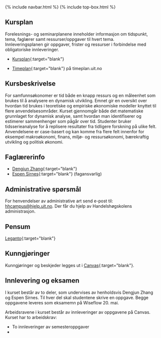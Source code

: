 {% include navbar.html %}  {% include top-box.html %}




## Kursplan  

Forelesnings- og seminarplanene inneholder informasjon om tidspunkt, tema, faglærer samt ressurser/oppgaver til hvert tema.  
Innleveringsplanen gir oppgaver, frister og ressurser i forbindelse med obligatoriske innleveringer.  

- [Kursplan](forelesningsplan.html){:target="blank"}

- [Timeplan](https://tp.educloud.no/uit/timeplan/timeplan.php?id%5B%5D=SOK-3022%2C1&type=course&sem=25v&campus=&hide_old=1){:target="blank"} på timeplan.uit.no


## Kursbeskrivelse 

For samfunnsøkonomer er tid både en knapp ressurs og en måleenhet som brukes til å analysere en dynamisk utvikling. Emnet gir en oversikt over hvordan tid brukes i teoretiske og empiriske økonomiske modeller knyttet til flere anvendelsesområder. Kurset gjennomgår både det matematiske grunnlaget for dynamisk analyse, samt hvordan man identifiserer og estimerer sammenhenger som pågår over tid. Studenter bruker tidsserieanalyse for å replisere resultater fra tidligere forskning på ulike felt. Anvendelsene er case-basert og kan komme fra flere felt innenfor for eksempel makroøkonomi, finans, miljø- og ressursøkonomi, bærekraftig utvikling og politisk økonomi.


## Faglærerinfo  
- [Dengjun Zhang](https://www.uis.no/nb/profile/dengjun-zhang){:target="blank"}
- [Espen Sirnes](https://uit.no/ansatte/person?p_document_id=41418){:target="blank"} (fagansvarlig)



## Administrative spørsmål

For henvendelser av administrative art send e-post til: <hhcampus@hjelp.uit.no>. Der får du hjelp av Handelshøgskolens administrasjon.


## Pensum  


[Leganto](https://bibsys-c.alma.exlibrisgroup.com/leganto/){:target="blank"}  




## Kunngjøringer  

Kunngjøringer og beskjeder legges ut i [Canvas](https://uit.instructure.com/){:target="blank"}.


## Innlevering og eksamen  

I kurset består av to deler, som undervises av henholdsvis Dengjun Zhang og Espen Sirnes. Til hver del skal studentene skrive en oppgave. Begge oppgavene leveres som eksamemn på Wiseflow 20. mai. 

Arbeidsravene i kurset består av innleveringer av oppgavene på Canvas. 
Kurset har to arbeidskrav:
- To innleveringer av semesteroppgaver
- 

